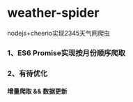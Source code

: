# weather-spider
nodejs+cheerio实现2345天气网爬虫

### 1、ES6 Promise实现按月份顺序爬取
### 2、有待优化
#### 增量爬取 && 数据更新
